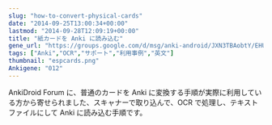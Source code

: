 ```yaml
---
slug: "how-to-convert-physical-cards"
date: "2014-09-25T13:00:34+00:00"
lastmod: "2014-09-28T12:09:19+00:00"
title: "紙カードを Anki に読み込む"
gene_url: "https://groups.google.com/d/msg/anki-android/JXN3TBAobtY/EHUUoJ41oGQJ"
tags: ["Anki","OCR","サポート","利用事例","英文"]
thumbnail: "espcards.png"
Ankigene: "012"
---
```

AnkiDroid Forum に、普通のカードを Anki に変換する手順が実際に利用している方から寄せられました、スキャナーで取り込んで、OCR で処理し、テキストファイルにして Anki に読み込む手順です。

